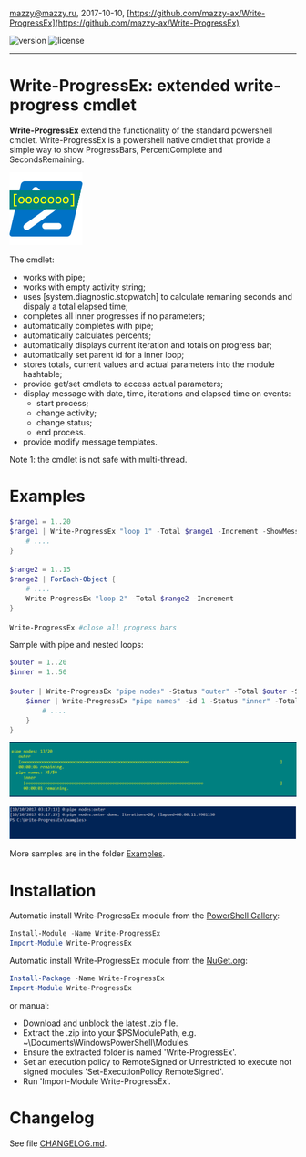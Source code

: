 mazzy@mazzy.ru, 2017-10-10, [https://github.com/mazzy-ax/Write-ProgressEx](https://github.com/mazzy-ax/Write-ProgressEx)

![version](https://img.shields.io/badge/version-0.12.1-green.svg) ![license](https://img.shields.io/badge/license-MIT-blue.svg)

---

# Write-ProgressEx: extended write-progress cmdlet

**Write-ProgressEx** extend the functionality of the standard powershell cmdlet. Write-ProgressEx is a powershell native cmdlet that provide a simple way to show ProgressBars, PercentComplete and SecondsRemaining.

![icon](/Media/Write-ProgressEx-icon.png "Write-ProgressEx")

The cmdlet:

* works with pipe;
* works with empty activity string;
* uses [system.diagnostic.stopwatch] to calculate remaning seconds and dispaly a total elapsed time;
* completes all inner progresses if no parameters;
* automatically completes with pipe;
* automatically calculates percents;
* automatically displays current iteration and totals on progress bar;
* automatically set parent id for a inner loop;
* stores totals, current values and actual parameters into the module hashtable;
* provide get/set cmdlets to access actual parameters;
* display message with date, time, iterations and elapsed time on events:
  * start process;
  * change activity;
  * change status;
  * end process.
* provide modify message templates.

Note 1: the cmdlet is not safe with multi-thread.

# Examples

```powershell
$range1 = 1..20
$range1 | Write-ProgressEx "loop 1" -Total $range1 -Increment -ShowMessages | ForEach-Object {
    # ....
}

$range2 = 1..15
$range2 | ForEach-Object {
    # ....
    Write-ProgressEx "loop 2" -Total $range2 -Increment
}

Write-ProgressEx #close all progress bars
```

Sample with pipe and nested loops:

```powershell
$outer = 1..20
$inner = 1..50

$outer | Write-ProgressEx "pipe nodes" -Status "outer" -Total $outer -ShowMessages | ForEach-Object {
    $inner | Write-ProgressEx "pipe names" -id 1 -Status "inner" -Total $inner | ForEach-Object {
        # ....
    }
}
```

![screenshot: Write-ProgressEx](Media/examples.pipe.png)

![screenshot: Result messages](Media/examples.messages.png)

More samples are in the folder [Examples](Examples).

# Installation

Automatic install Write-ProgressEx module from the [PowerShell Gallery](https://www.powershellgallery.com/packages/write-ProgressEx):

```powershell
Install-Module -Name Write-ProgressEx
Import-Module Write-ProgressEx
```

Automatic install Write-ProgressEx module from the [NuGet.org](https://www.nuget.org/packages/Write-ProgressEx):

```powershell
Install-Package -Name Write-ProgressEx
Import-Module Write-ProgressEx
```

or manual:

* Download and unblock the latest .zip file.
* Extract the .zip into your $PSModulePath, e.g. ~\Documents\WindowsPowerShell\Modules.
* Ensure the extracted folder is named 'Write-ProgressEx'.
* Set an execution policy to RemoteSigned or Unrestricted to execute not signed modules 'Set-ExecutionPolicy RemoteSigned'.
* Run 'Import-Module Write-ProgressEx'.

# Changelog

See file [CHANGELOG.md](CHANGELOG.md).
